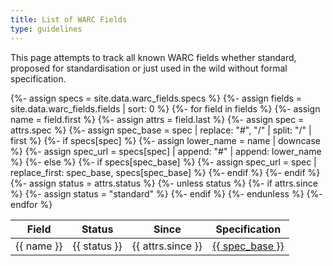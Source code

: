 ```yaml
---
title: List of WARC Fields
type: guidelines
---
```


This page attempts to track all known WARC fields whether standard, proposed for
standardisation or just used in the wild without formal specification.

<table class='table'>
    <thead>
        <tr>
            <th>Field</th>
            <th>Status</th>
            <th>Since</th>
            <th>Specification</th>
        </tr>
    </thead>
    <tbody>
    {%- assign specs = site.data.warc_fields.specs %}
    {%- assign fields = site.data.warc_fields.fields | sort: 0 %}
    {%- for field in fields %}
        {%- assign name = field.first %}
        {%- assign attrs = field.last %}
        {%- assign spec = attrs.spec %}
        {%- assign spec_base = spec | replace: "#", "/" | split: "/" | first %}
        {%- if specs[spec] %}
            {%- assign lower_name = name | downcase %}
            {%- assign spec_url = specs[spec] | append: "#" | append: lower_name %}
        {%- else  %}
            {%- if specs[spec_base] %}
                {%- assign spec_url = spec | replace_first: spec_base, specs[spec_base] %}
            {%- endif %}
        {%- endif %}
        {%- assign status = attrs.status %}
        {%- unless status %}
            {%- if attrs.since %}
                {%- assign status = "standard" %}
            {%- endif %}
        {%- endunless %}
        <tr>
            <td>{{ name }}</td>
            <td><span class='badge spec-badge-status-{{ status }}'>{{ status }}</span></td>
            <td>{{ attrs.since }}</td>
            <td><a href="{{ spec_url }}">{{ spec_base }}</a></td>
        </tr>
    {%- endfor %}
    </tbody>
</table>
